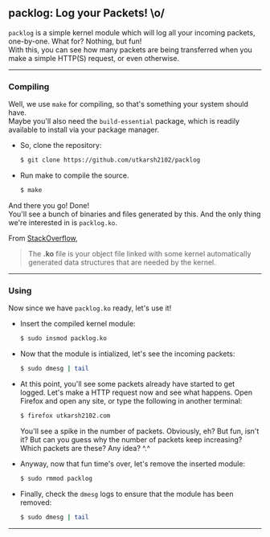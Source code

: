 ## packlog: Log your Packets! \o/

`packlog` is a simple kernel module which will log all your incoming packets, one-by-one. What for? Nothing, but fun!  
With this, you can see how many packets are being transferred when you make a simple HTTP(S) request, or even otherwise.

---

### Compiling

Well, we use `make` for compiling, so that's something your system should have.  
Maybe you'll also need the `build-essential` package, which is readily available to install via your package manager.

- So, clone the repository:
    ```bash
    $ git clone https://github.com/utkarsh2102/packlog
    ```

- Run make to compile the source.
    ```bash
    $ make
    ```

And there you go! Done!  
You'll see a bunch of binaries and files generated by this. And the only thing we're interested in is `packlog.ko`.

From [StackOverflow](https://stackoverflow.com/a/10477109),
> The **.ko** file is your object file linked with some kernel automatically generated data structures that are needed by the kernel.

---

### Using

Now since we have `packlog.ko` ready, let's use it!

- Insert the compiled kernel module:
    ```bash
    $ sudo insmod packlog.ko
    ```

- Now that the module is intialized, let's see the incoming packets:
    ```bash
    $ sudo dmesg | tail
    ```

- At this point, you'll see some packets already have started to get logged. Let's make a HTTP request now and see what happens. Open Firefox and open any site, or type the following in another terminal:
    ```bash
    $ firefox utkarsh2102.com
    ```
    You'll see a spike in the number of packets. Obviously, eh? But fun, isn't it? But can you guess why the number of packets keep increasing? Which packets are these? Any idea? ^.^

- Anyway, now that fun time's over, let's remove the inserted module:
    ```bash
    $ sudo rmmod packlog
    ```

- Finally, check the `dmesg` logs to ensure that the module has been removed:
    ```bash
    $ sudo dmesg | tail
    ```

---
